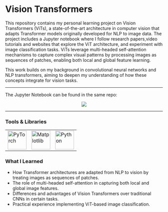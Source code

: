 # Vision Transformers

This repository contains my personal learning project on Vision Transformers (ViTs), a state-of-the-art architecture in computer vision that adapts Transformer models originally developed for NLP to image data.
The project includes a Jupyter notebook where I follow research papers,video tutorials and websites that explore the ViT architecture, and experiment with image classification tasks. ViTs leverage multi-headed self-attention mechanisms to capture complex visual patterns by processing images as sequences of patches, enabling both local and global feature learning.

This work builds on my background in convolutional neural networks and NLP transformers, aiming to deepen my understanding of how these concepts integrate for vision tasks.

---
The Jupyter Notebook can be found in the same repo:
<p align="center">
  <a href="Vision_Transformer_Learning.ipynb">
    <img src="https://img.shields.io/badge/Read-More-blue?style=for-the-badge&logo=readthedocs"/>
  </a>
</p>

---

### Tools & Libraries

<table>
  <tr>
    <td><a href="https://pytorch.org/" target="_blank"><img src="https://pytorch.org/assets/images/pytorch-logo.png" width="60" alt="PyTorch"/></a></td>
    <td><a href="https://matplotlib.org/" target="_blank"><img src="https://matplotlib.org/_static/images/logo2.svg" width="60" alt="Matplotlib"/></a></td>
    <td><a href="https://www.python.org/" target="_blank"><img src="https://www.python.org/static/community_logos/python-logo.png" width="60" alt="Python"/></a></td>
  </tr>
</table>

### What I Learned

- How Transformer architectures are adapted from NLP to vision by treating images as sequences of patches.
- The role of multi-headed self-attention in capturing both local and global image features.
- Differences and advantages of Vision Transformers over traditional CNNs in certain tasks.
- Practical experience implementing ViT-based image classification.
